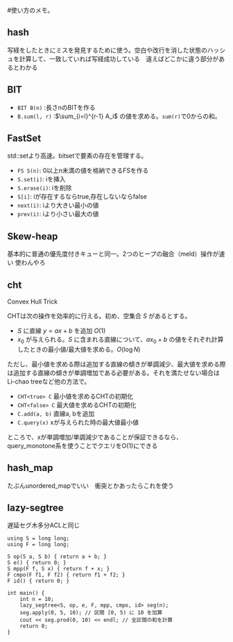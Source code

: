 #使い方のメモ。

## hash
写経をしたときにミスを発見するために使う。空白や改行を消した状態のハッシュを計算して、一致していれば写経成功している　違えばどこかに違う部分があるとわかる
## BIT
- `BIT B(n)` :長さnのBITを作る
- `B.sum(l, r)` :$\sum_{i=l}^{r-1} A_i$ の値を求める。`sum(r)`で0からの和。
## FastSet
std::setより高速。bitsetで要素の存在を管理する。
- `FS S(n)`: 0以上n未満の値を格納できるFSを作る
- `S.set(i)`: iを挿入
- `S.erase(i)`: iを削除
- `S[i]`: iが存在するならtrue,存在しないならfalse
- `next(i)`: iより大きい最小の値
- `prev(i)`: iより小さい最大の値

## Skew-heap
基本的に普通の優先度付きキューと同一。2つのヒープの融合（meld）操作が速い
使わんやろ

## cht
Convex Hull Trick

CHTは次の操作を効率的に行える。初め、空集合 $S$ があるとする。
- $S$ に直線 $y = ax + b$ を追加 $O(1)$
- $x_0$ が与えられる。$S$ に含まれる直線について、$ax_0 + b$ の値をそれぞれ計算したときの最小値/最大値を求める。$O(\log N)$

ただし、最小値を求める際は追加する直線の傾きが単調減少、最大値を求める際は追加する直線の傾きが単調増加である必要がある。それを満たせない場合はLi-chao treeなど他の方法で。

- `CHT<true> C` 最小値を求めるCHTの初期化
- `CHT<false> C` 最大値を求めるCHTの初期化
- `C.add(a, b)` 直線a, bを追加
- `C.query(x)` xが与えられた時の最大値最小値

ところで、xが単調増加/単調減少であることが保証できるなら、query_monotone系を使うことでクエリをO(1)にできる

## hash_map
たぶんunordered_mapでいい　衝突とかあったらこれを使う

## lazy-segtree
遅延セグ木多分ACLと同じ

```
using S = long long;
using F = long long;

S op(S a, S b) { return a + b; }
S e() { return 0; }
S mpp(F f, S x) { return f + x; }
F cmpo(F f1, F f2) { return f1 + f2; }
F id() { return 0; }

int main() {
    int n = 10;
    lazy_segtree<S, op, e, F, mpp, cmpo, id> seg(n);
    seg.apply(0, 5, 10); // 区間 [0, 5) に 10 を加算
    cout << seg.prod(0, 10) << endl; // 全区間の和を計算
    return 0;
}
```